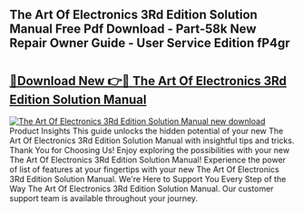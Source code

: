 ## The Art Of Electronics 3Rd Edition Solution Manual Free Pdf Download - Part-58k New Repair Owner Guide - User Service Edition fP4gr

# <h2><a href="http://cf16247.oget.top/?id=The+Art+Of+Electronics+3Rd+Edition+Solution+Manual">🔗Download New 👉🔴 The Art Of Electronics 3Rd Edition Solution Manual</a></h2>

[![The Art Of Electronics 3Rd Edition Solution Manual new download](https://i.imgur.com/5g1atiW.png)](http://cf16247.oget.top/?id=The+Art+Of+Electronics+3Rd+Edition+Solution+Manual)
Product Insights This guide unlocks the hidden potential of your new The Art Of Electronics 3Rd Edition Solution Manual with insightful tips and tricks. Thank You for Choosing Us! Enjoy exploring the possibilities with your new The Art Of Electronics 3Rd Edition Solution Manual! Experience the power of list of features at your fingertips with your new The Art Of Electronics 3Rd Edition Solution Manual. We're Here to Support You Every Step of the Way The Art Of Electronics 3Rd Edition Solution Manual. Our customer support team is available throughout your journey.

